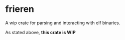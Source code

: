 # frieren

A wip crate for parsing and interacting with elf binaries.

As stated above, **this crate is WIP**


